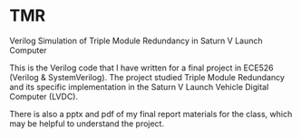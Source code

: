 # TMR
Verilog Simulation of Triple Module Redundancy in Saturn V Launch Computer

This is the Verilog code that I have written for a final project in ECE526 (Verilog & SystemVerilog). The project studied 
Triple Module Redundancy and its specific implementation in the Saturn V Launch Vehicle Digital Computer (LVDC).

There is also a pptx and pdf of my final report materials for the class, which may be helpful to understand the project.
